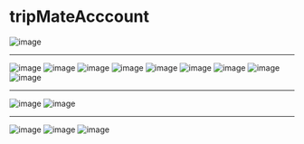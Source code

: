 # tripMateAcccount
![image](https://github.com/user-attachments/assets/de096c80-9c98-44bd-98e6-056edc1dac4a)
****** *** ********* *** ********* *** ********* *** ********* *** ********* *** ********* *** ***

![image](https://github.com/user-attachments/assets/9c3af4c8-5582-4346-aa04-82c963aa5597)
![image](https://github.com/user-attachments/assets/ec43c543-b04a-4226-ac71-7d1e48a90fc2)
![image](https://github.com/user-attachments/assets/f2c1ab50-ee6a-4421-b141-0b356a30214c)
![image](https://github.com/user-attachments/assets/a37488f2-beea-4de5-8168-ef17d425e847)
![image](https://github.com/user-attachments/assets/7cc0afa6-e8a7-4bca-99ea-f4ac5d8e854c)
![image](https://github.com/user-attachments/assets/06a1eb37-69ef-497c-a17a-033935fd1426)
![image](https://github.com/user-attachments/assets/1f41ca4a-a090-4276-ae5e-f36b112c6c51)
![image](https://github.com/user-attachments/assets/13f02960-0ccd-4f70-9cf8-4073a955d2fc)
![image](https://github.com/user-attachments/assets/9dbd6f8b-53a4-4e0e-869d-6cfd0b608b0f)
****** *** ********* *** ********* *** ********* *** ********* *** ********* *** ********* *** ***
![image](https://github.com/user-attachments/assets/d9757631-1ee6-4233-9edf-eeff6f965ee2)
![image](https://github.com/user-attachments/assets/dd958fa8-c18c-4c36-b0a2-830ef06b2b01)
****** *** ********* *** ********* *** ********* *** ********* *** ********* *** ********* *** ***
![image](https://github.com/user-attachments/assets/36ed1e4e-a776-4c3e-8e1b-d99eefd5edc9)
![image](https://github.com/user-attachments/assets/5deabd6e-9474-4dcb-abf6-e50e130a639f)
![image](https://github.com/user-attachments/assets/6b5a8087-8d23-4c0b-a612-b128496e1fb3)

